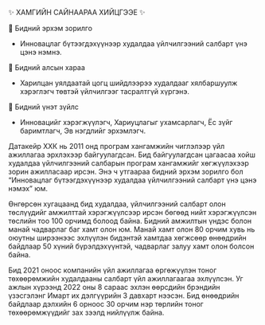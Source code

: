 ✨ ХАМГИЙН САЙНААРАА ХИЙЦГЭЭЕ ✨

🔵 Бидний эрхэм зорилго
  - Инновацлаг бүтээгдэхүүнээр худалдаа үйлчилгээний салбарт үнэ цэнэ нэмнэ.

🔵 Бидний алсын хараа
  - Харилцан уялдаатай цогц шийдлээрээ худалдааг хялбаршуулж хэрэглэгч төвтэй үйлчилгээг тасралтгүй хүргэнэ.


🔵 Бидний үнэт зүйлс
  - Инновацийг хэрэгжүүлэгч, Хариуцлагыг ухамсарлагч, Ёс зүйг баримтлагч, Эв нэгдлийг эрхэмлэгч.
 

Датакейр ХХК нь 2011 онд програм хангамжийн чиглэлээр үйл ажиллагаа эрхлэхээр байгуулагдсан. Бид байгуулагдсан цагаасаа хойш худалдаа үйлчилгээний салбарын програм хангамжийг хөгжүүлэхээр зорин ажилласаар ирсэн. Энэ ч утгаараа бидний эрхэм зорилго бол “Инновацлаг бүтээгдэхүүнээр худалдаа үйлчилгээний салбарт үнэ цэнэ нэмэх” юм.

Өнгөрсөн хугацаанд бид худалдаа, үйлчилгээний салбарт олон төслүүдийг амжилттай хэрэгжүүлсээр ирсэн бөгөөд нийт хэрэгжүүлсэн төслийн тоо 100 орчимд болоод байна. Бидний амжилтын үндэс болон манай чадварлаг баг хамт олон юм. Манай хамт олон 80 орчим хувь нь оюутны ширээнээс эхлүүлэн бидэнтэй хамтдаа хөгжсөөр өнөөдрийн байдлаар 50 хүний бүрэлдэхүүнтэй, чадварлаг залуу хамт олон болсон байна.

Бид 2021 оноос компанийн үйл ажиллагаа өргөжүүлэн тоног төхөөрөмжийн худалдааны салбарт үйл ажиллагаагаа эхлүүлсэн. Уг ажлын хүрээнд 2022 оны 8 сараас эхлэн өөрсдийн брэндийн үзэсгэлэнг Имарт их дэлгүүрийн 3 давхарт нээсэн. Бид өнөөдрийн байдлаар дэлхийн 6 орноос 30 орчим нэр төрлийн тоног төхөөрөмжүүдийг зах зээлд нийлүүлж байна.
